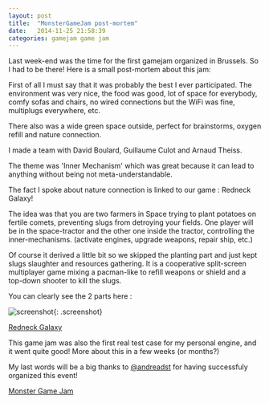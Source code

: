 ```yaml
---
layout: post
title:  "MonsterGameJam post-mortem"
date:   2014-11-25 21:58:39
categories: gamejam game jam
---
```


Last week-end was the time for the first gamejam organized in Brussels.
So I had to be there! Here is a small post-mortem about this jam:

First of all I must say that it was probably the best I ever participated.
The environment was very nice, the food was good, lot of space for everybody, comfy sofas and chairs, no wired connections but the WiFi was fine, multiplugs everywhere, etc.

There also was a wide green space outside, perfect for brainstorms, oxygen refill and nature connection.

I made a team with David Boulard, Guillaume Culot and Arnaud Theiss.

The theme was 'Inner Mechanism' which was great because it can lead to anything without being not meta-understandable.

The fact I spoke about nature connection is linked to our game : Redneck Galaxy!

The idea was that you are two farmers in Space trying to plant potatoes on fertile comets, preventing slugs from detroying your fields.
One player will be in the space-tractor and the other one inside the tractor, controlling the inner-mechanisms. (activate engines, upgrade weapons, repair ship, etc.)

Of course it derived a little bit so we skipped the planting part and just kept slugs slaughter and resources gathering.
It is a cooperative split-screen multiplayer game mixing a pacman-like to refill weapons or shield and a top-down shooter to kill the slugs.

You can clearly see the 2 parts here :

![screenshot](https://fbcdn-sphotos-f-a.akamaihd.net/hphotos-ak-xap1/v/t1.0-9/10801502_10205553394260510_6364292390281903079_n.jpg?oh=1ea0aaf66fb8b2b98855a16a6802c3d6&oe=551DA53E&__gda__=1428068715_bdaa2e29d7a9429f85153085b43dfda5){: .screenshot}

[Redneck Galaxy]

<div class="separator"></div>

This game jam was also the first real test case for my personal engine, and it went quite good! More about this in a few weeks (or months?)

My last words will be a big thanks to [@andreadst] for having successfuly organized this event!

[Monster Game Jam]

[Monster Game Jam]: http://www.monstergamejam.com
[@andreadst]: https://twitter.com/andreadst
[Redneck Galaxy]: http://gogoprog.itch.io/redneck-galaxy
